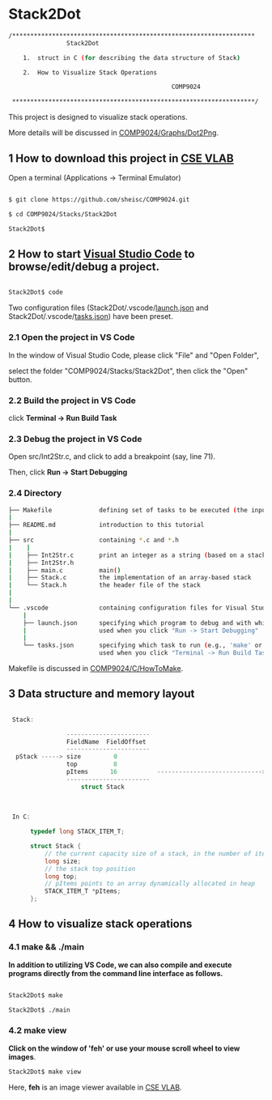 # Stack2Dot

``` sh
/*******************************************************************
                Stack2Dot

    1.  struct in C (for describing the data structure of Stack)

    2.  How to Visualize Stack Operations

                                             COMP9024

 *******************************************************************/
``` 
This project is designed to visualize stack operations.

More details will be discussed in [COMP9024/Graphs/Dot2Png](../../Graphs/Dot2Png/README.md).


## 1 How to download this project in [CSE VLAB](https://vlabgateway.cse.unsw.edu.au/)

Open a terminal (Applications -> Terminal Emulator)

```sh

$ git clone https://github.com/sheisc/COMP9024.git

$ cd COMP9024/Stacks/Stack2Dot

Stack2Dot$ 

```


## 2 How to start [Visual Studio Code](https://code.visualstudio.com/) to browse/edit/debug a project.


```sh

Stack2Dot$ code

```

Two configuration files (Stack2Dot/.vscode/[launch.json](https://code.visualstudio.com/docs/cpp/launch-json-reference) and Stack2Dot/.vscode/[tasks.json](https://code.visualstudio.com/docs/editor/tasks)) have been preset.



### 2.1 Open the project in VS Code

In the window of Visual Studio Code, please click "File" and "Open Folder",

select the folder "COMP9024/Stacks/Stack2Dot", then click the "Open" button.


### 2.2 Build the project in VS Code

click **Terminal -> Run Build Task**


### 2.3 Debug the project in VS Code

Open src/Int2Str.c, and click to add a breakpoint (say, line 71).

Then, click **Run -> Start Debugging**



### 2.4 Directory

```sh
├── Makefile             defining set of tasks to be executed (the input file of the 'make' command)
|
├── README.md            introduction to this tutorial
|
├── src                  containing *.c and *.h
|    |
|    ├── Int2Str.c       print an integer as a string (based on a stack)
|    ├── Int2Str.h
|    ├── main.c          main()
|    ├── Stack.c         the implementation of an array-based stack
|    └── Stack.h         the header file of the stack
|
|
└── .vscode              containing configuration files for Visual Studio Code
    |
    ├── launch.json      specifying which program to debug and with which debugger,
    |                    used when you click "Run -> Start Debugging"
    |
    └── tasks.json       specifying which task to run (e.g., 'make' or 'make clean')
                         used when you click "Terminal -> Run Build Task" or "Terminal -> Run Task"
```
Makefile is discussed in [COMP9024/C/HowToMake](../../C/HowToMake/README.md).

## 3 Data structure and memory layout

```C

 Stack:

                -----------------------                                    --------------
                FieldName  FieldOffset                                     pItems[size-1]
                -----------------------                                       ...
  pStack -----> size         0                                             pItems[2]
                top          8                                             pItems[1]
                pItems      16           ----------------------------->    pItems[0]
                -----------------------                                    ---------------  
                    struct Stack                                        an array for storing items
                                                                                                          
 
 
 In C:    

      typedef long STACK_ITEM_T;

      struct Stack {
          // the current capacity size of a stack, in the number of items, not in bytes
          long size;
          // the stack top position
          long top;
          // pItems points to an array dynamically allocated in heap
          STACK_ITEM_T *pItems;
      };

```

## 4 How to visualize stack operations

### 4.1 make && ./main

**In addition to utilizing VS Code, we can also compile and execute programs directly from the command line interface as follows.**

``` sh

Stack2Dot$ make

Stack2Dot$ ./main

```
### 4.2 make view

**Click on the window of 'feh' or use your mouse scroll wheel to view images**.

```sh
Stack2Dot$ make view
```

Here, **feh** is an image viewer available in [CSE VLAB](https://vlabgateway.cse.unsw.edu.au/).

